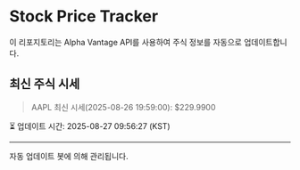 
# Stock Price Tracker

이 리포지토리는 Alpha Vantage API를 사용하여 주식 정보를 자동으로 업데이트합니다.

## 최신 주식 시세
> AAPL 최신 시세(2025-08-26 19:59:00): $229.9900

⏳ 업데이트 시간: 2025-08-27 09:56:27 (KST)

---
자동 업데이트 봇에 의해 관리됩니다.
